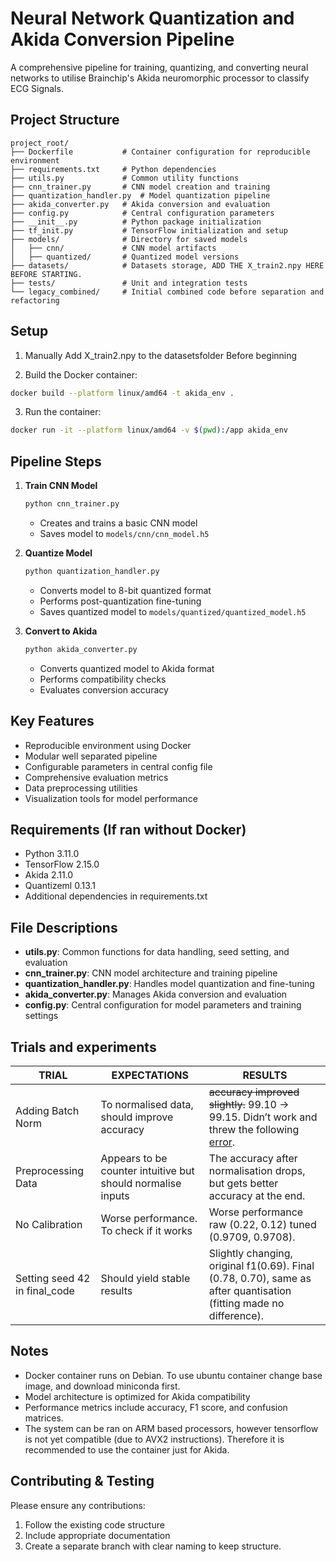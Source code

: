 # Neural Network Quantization and Akida Conversion Pipeline

A comprehensive pipeline for training, quantizing, and converting neural networks to utilise Brainchip's Akida neuromorphic processor to classify ECG Signals.

## Project Structure

```
project_root/
├── Dockerfile           # Container configuration for reproducible environment
├── requirements.txt     # Python dependencies
├── utils.py             # Common utility functions
├── cnn_trainer.py       # CNN model creation and training
├── quantization_handler.py  # Model quantization pipeline
├── akida_converter.py   # Akida conversion and evaluation
├── config.py            # Central configuration parameters
├── __init__.py          # Python package initialization
├── tf_init.py           # TensorFlow initialization and setup
├── models/              # Directory for saved models
│   ├── cnn/             # CNN model artifacts
│   ├── quantized/       # Quantized model versions
├── datasets/            # Datasets storage, ADD THE X_train2.npy HERE BEFORE STARTING.
├── tests/               # Unit and integration tests
└── legacy_combined/     # Initial combined code before separation and refactoring
```

## Setup
1. Manually Add X_train2.npy to the datasetsfolder Before beginning

2. Build the Docker container:
```bash
docker build --platform linux/amd64 -t akida_env .
```

3. Run the container:
```bash
docker run -it --platform linux/amd64 -v $(pwd):/app akida_env
```

## Pipeline Steps

1. **Train CNN Model**
   ```python
   python cnn_trainer.py
   ```
   - Creates and trains a basic CNN model
   - Saves model to `models/cnn/cnn_model.h5`

2. **Quantize Model**
   ```python
   python quantization_handler.py
   ```
   - Converts model to 8-bit quantized format
   - Performs post-quantization fine-tuning
   - Saves quantized model to `models/quantized/quantized_model.h5`

3. **Convert to Akida**
   ```python
   python akida_converter.py
   ```
   - Converts quantized model to Akida format
   - Performs compatibility checks
   - Evaluates conversion accuracy

## Key Features

- Reproducible environment using Docker
- Modular well separated pipeline
- Configurable parameters in central config file
- Comprehensive evaluation metrics
- Data preprocessing utilities
- Visualization tools for model performance

## Requirements (If ran without Docker)

- Python 3.11.0
- TensorFlow 2.15.0
- Akida 2.11.0
- Quantizeml 0.13.1
- Additional dependencies in requirements.txt


## File Descriptions

- **utils.py**: Common functions for data handling, seed setting, and evaluation
- **cnn_trainer.py**: CNN model architecture and training pipeline
- **quantization_handler.py**: Handles model quantization and fine-tuning
- **akida_converter.py**: Manages Akida conversion and evaluation
- **config.py**: Central configuration for model parameters and training settings

## Trials and experiments
| TRIAL                          | EXPECTATIONS                                               | RESULTS                                                                 |
|--------------------------------|-----------------------------------------------------------|-------------------------------------------------------------------------|
| Adding Batch Norm              | To normalised data, should improve accuracy              | ~~accuracy improved slightly.~~ 99.10 → 99.15. Didn’t work and threw the following [error](#). |
| Preprocessing Data             | Appears to be counter intuitive but should normalise inputs | The accuracy after normalisation drops, but gets better accuracy at the end. |
| No Calibration                 | Worse performance. To check if it works                  | Worse performance raw (0.22, 0.12) tuned (0.9709, 0.9708).             |
| Setting seed 42 in final_code  | Should yield stable results                              | Slightly changing, original f1(0.69). Final (0.78, 0.70), same as after quantisation (fitting made no difference). |


## Notes

- Docker container runs on Debian. To use ubuntu container change base image, and download miniconda first.
- Model architecture is optimized for Akida compatibility
- Performance metrics include accuracy, F1 score, and confusion matrices.
- The system can be ran on ARM based processors, however tensorflow is not yet compatible (due to AVX2 instructions). Therefore it is recommended to use the container just for Akida.

## Contributing & Testing

Please ensure any contributions:
1. Follow the existing code structure
2. Include appropriate documentation
3. Create a separate branch with clear naming to keep structure.
